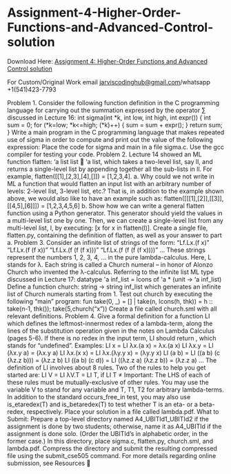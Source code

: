 # Assignment-4-Higher-Order-Functions-and-Advanced-Control-solution

Download Here: [Assignment 4: Higher-Order Functions and Advanced Control solution](https://jarviscodinghub.com/assignment/assignment-4-higher-order-functions-and-advanced-control-solution/)

For Custom/Original Work email jarviscodinghub@gmail.com/whatsapp +1(541)423-7793

Problem 1. Consider the following function definition in the C programming language for carrying out
the summation expressed by the operator ∑ discussed in Lecture 16:
int sigma(int *k, int low, int high, int expr()) {
int sum = 0;
for (*k=low; *k<=high; (*k)++) { sum = sum + expr(); } return sum; } Write a main program in the C programming language that makes repeated use of sigma in order to compute and print out the value of the following expression: Place the code for sigma and main in a file sigma.c. Use the gcc compiler for testing your code. Problem 2. Lecture 14 showed an ML function flatten: ‘a list list  ‘a list, which takes a two-level list, say ll, and returns a single-level list by appending together all the sub-lists in ll. For example, flatten([[1],[2,3],[4],[]]) = [1,2,3,4]. a. Why could we not write in ML a function that would flatten an input list with an arbitrary number of levels: 2-level list, 3-level list, etc.? That is, in addition to the example shown above, we would also like to have an example such as: flatten([[[1],[2]],[[3]],[[4,5],[6]]]) = [1,2,3,4,5,6] b. Show how we can write a general flatten function using a Python generator. This generator should yield the values in a multi-level list one by one. Then, we can create a single-level list from any multi-level list, l, by executing: [x for x in flatten(l)]. Create a single file, flatten.py, containing the definition of flatten, as well as your answer to part a. Problem 3. Consider an infinite list of strings of the form: “Lf.Lx.(f x)” “Lf.Lx.(f (f x))” “Lf.Lx.(f (f (f x)))” “Lf.Lx.(f (f (f (f x))))” … These strings represent the numbers 1, 2, 3, 4, … in the pure lambda-calculus. Here, L stands for λ. Each string is called a Church numeral – in honor of Alonzo Church who invented the λ-calculus. Referring to the infinite list ML type discussed in Lecture 17: datatype 'a inf_list = lcons of 'a * (unit -> ‘a inf_list)
Define a function church: string -> string inf_list which generates an infinite list of
Church numerals starting from 1. Test out church by executing the following “main” program:
fun take(0, _) = []
| take(n, lcons(h, thk)) = h :: take(n-1, thk());
take(5,church(“x”))
Create a file called church.sml with all relevant definitions.
Problem 4. Give a formal definition for a function LI which defines the leftmost-innermost redex of a
lambda-term, along the lines of the substitution operation given in the notes on Lambda Calculus (pages
5-6). If there is no redex in the input term, LI should return , which stands for “undefined”. Examples:
LI x = LI λx.(a x) = λx.(a x)
LI λx.y = LI (λx.y a) = (λx.y a)
LI λx.(x x) = LI λx.(λy.y x) = (λy.y x)
LI (a b) = LI ((a b) (c (λz.z b))) = (λz.z b)
LI ((a b) (c d)) = LI ((λz.z a) (λz.z b)) = (λz.z a)
…
The definition of LI involves about 8 rules. Two of the rules to help you get started are:
LI V =
LI λV.T = LI T, if LI T ≠
Important: The LHS of each of these rules must be mutually-exclusive of other rules.
You may use the variable V to stand for any variable and T, T1, T2 for arbitrary lambda-terms. In
addition to the standard occurs_free_in test, you may also use is_etaredex(T) and is_betaredex(T) to
test whether T is an eta- or a beta-redex, respectively. Place your solution in a file called lambda.pdf.
What to Submit: Prepare a top-level directory named A4_UBITId1_UBITId2 if the assignment is done
by two students; otherwise, name it as A4_UBITId if the assignment is done solo. (Order the UBITId’s in
alphabetic order, in the former case.) In this directory, place sigma.c, flatten.py, church.sml, and
lambda.pdf. Compress the directory and submit the resulting compressed file using the
submit_cse505 command. For more details regarding online submission, see Resources 
